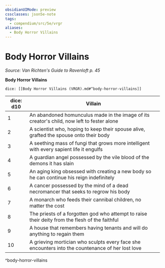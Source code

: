 ```yaml
---
obsidianUIMode: preview
cssclasses: json5e-note
tags:
  - compendium/src/5e/vrgr
aliases:
  - Body Horror Villains
---
```

# Body Horror Villains
*Source: Van Richten's Guide to Ravenloft p. 45* 

**Body Horror Villains**

`dice: [[Body Horror Villains (VRGR).md#^body-horror-villains]]`

| dice: d10 | Villain |
|-----------|---------|
| 1 | An abandoned homunculus made in the image of its creator's child, now left to fester alone |
| 2 | A scientist who, hoping to keep their spouse alive, grafted the spouse onto their body |
| 3 | A seething mass of fungi that grows more intelligent with every sapient life it engulfs |
| 4 | A guardian angel possessed by the vile blood of the demons it has slain |
| 5 | An aging king obsessed with creating a new body so he can continue his reign indefinitely |
| 6 | A cancer possessed by the mind of a dead necromancer that seeks to regrow his body |
| 7 | A monarch who feeds their cannibal children, no matter the cost |
| 8 | The priests of a forgotten god who attempt to raise their deity from the flesh of the faithful |
| 9 | A house that remembers having tenants and will do anything to regain them |
| 10 | A grieving mortician who sculpts every face she encounters into the countenance of her lost love |
^body-horror-villains
